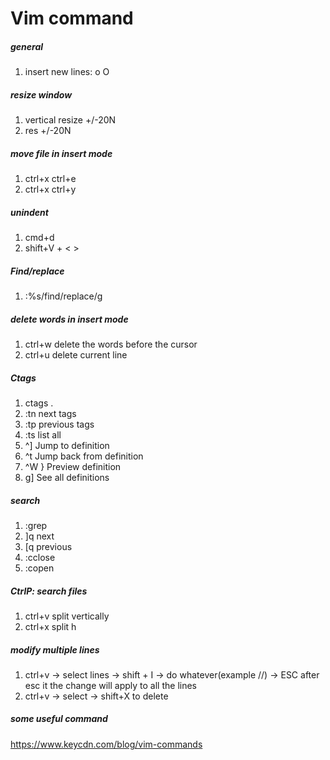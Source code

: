 # Vim command

##### general
1. insert new lines: o O

##### resize window
1. vertical resize +/-20N
2. res +/-20N

##### move file in insert mode
1. ctrl+x ctrl+e
2. ctrl+x ctrl+y

##### unindent
1. cmd+d
2. shift+V + < >

##### Find/replace
1. :%s/find/replace/g 

##### delete words in insert mode
1. ctrl+w delete the words before the cursor
2. ctrl+u delete current line

##### Ctags
1. ctags . 
2. :tn next tags      
3. :tp previous tags   
4. :ts list all  
5. ^]	Jump to definition
6. ^t	Jump back from definition
7. ^W }	Preview definition
8. g]	See all definitions

##### search
1. :grep
2. ]q next
3. [q previous
4. :cclose
5. :copen

##### CtrlP: search files
1. ctrl+v split vertically
2. ctrl+x split h

##### modify multiple lines
1. ctrl+v -> select lines -> shift + I -> do whatever(example //) -> ESC after esc it the change will apply to all the lines
2. ctrl+v -> select -> shift+X to delete

##### some useful command
https://www.keycdn.com/blog/vim-commands
